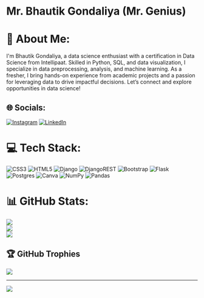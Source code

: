 # Mr. Bhautik Gondaliya (Mr. Genius)
 
# 💫 About Me:
I'm Bhautik Gondaliya, a data science enthusiast with a certification in Data Science from Intellipaat. Skilled in Python, SQL, and data visualization, I specialize in data preprocessing, analysis, and machine learning. As a fresher, I bring hands-on experience from academic projects and a passion for leveraging data to drive impactful decisions. Let’s connect and explore opportunities in data science!

## 🌐 Socials:
[![Instagram](https://img.shields.io/badge/Instagram-%23E4405F.svg?logo=Instagram&logoColor=white)](https://instagram.com/mr._genius_18/) [![LinkedIn](https://img.shields.io/badge/LinkedIn-%230077B5.svg?logo=linkedin&logoColor=white)](https://linkedin.com/in/bhautik-gondaliya-9b497026a/) 

# 💻 Tech Stack:
![CSS3](https://img.shields.io/badge/css3-%231572B6.svg?style=for-the-badge&logo=css3&logoColor=white) ![HTML5](https://img.shields.io/badge/html5-%23E34F26.svg?style=for-the-badge&logo=html5&logoColor=white) ![Django](https://img.shields.io/badge/django-%23092E20.svg?style=for-the-badge&logo=django&logoColor=white) ![DjangoREST](https://img.shields.io/badge/DJANGO-REST-ff1709?style=for-the-badge&logo=django&logoColor=white&color=ff1709&labelColor=gray) ![Bootstrap](https://img.shields.io/badge/bootstrap-%23563D7C.svg?style=for-the-badge&logo=bootstrap&logoColor=white) ![Flask](https://img.shields.io/badge/flask-%23000.svg?style=for-the-badge&logo=flask&logoColor=white) ![Postgres](https://img.shields.io/badge/postgres-%23316192.svg?style=for-the-badge&logo=postgresql&logoColor=white) ![Canva](https://img.shields.io/badge/Canva-%2300C4CC.svg?style=for-the-badge&logo=Canva&logoColor=white) ![NumPy](https://img.shields.io/badge/numpy-%23013243.svg?style=for-the-badge&logo=numpy&logoColor=white) ![Pandas](https://img.shields.io/badge/pandas-%23150458.svg?style=for-the-badge&logo=pandas&logoColor=white)
# 📊 GitHub Stats:
![](https://github-readme-stats.vercel.app/api?username=MrGenius18&theme=dark&hide_border=false&include_all_commits=false&count_private=false)<br/>
![](https://github-readme-streak-stats.herokuapp.com/?user=MrGenius18&theme=dark&hide_border=false)<br/>
![](https://github-readme-stats.vercel.app/api/top-langs/?username=MrGenius18&theme=dark&hide_border=false&include_all_commits=false&count_private=false&layout=compact)

## 🏆 GitHub Trophies
![](https://github-profile-trophy.vercel.app/?username=MrGenius18&theme=radical&no-frame=false&no-bg=false&margin-w=4)

---
[![](https://visitcount.itsvg.in/api?id=MrGenius18&icon=0&color=0)](https://visitcount.itsvg.in)

<!-- Proudly created with GPRM ( https://gprm.itsvg.in ) -->
